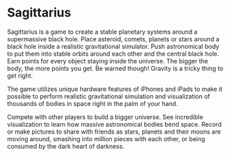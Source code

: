 Sagittarius
===========

Sagittarius is a game to create a stable planetary systems around a supermassive
black hole. Place asteroid, comets, planets or stars around a black hole inside
a realistic gravitational simulator. Push astronomical body to put them into
stable orbits around each other and the central black hole. Earn points for
every object staying inside the universe. The bigger the body, the more points
you get. Be warned though! Gravity is a tricky thing to get right.

The game utilizes unique hardware features of iPhones and iPads to make it
possible to perform realistic gravitational simulation and visualization of
thousands of bodies in space right in the palm of your hand.

Compete with other players to build a bigger universe. See incredible
visualization to learn how massive astronomical bodies bend space. Record or
make pictures to share with friends as stars, planets and their moons are moving
around, smashing into million pieces with each other, or being consumed by the
dark heart of darkness.

